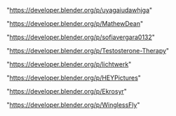 "https://developer.blender.org/p/uyagaiudawhjga"

"https://developer.blender.org/p/MathewDean"

"https://developer.blender.org/p/sofiavergara0132"

"https://developer.blender.org/p/Testosterone-Therapy"

"https://developer.blender.org/p/lichtwerk"

"https://developer.blender.org/p/HEYPictures"

"https://developer.blender.org/p/Ekrosyr"

"https://developer.blender.org/p/WinglessFly"

